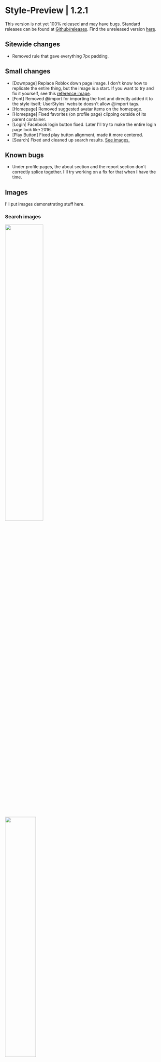 # Style-Preview | 1.2.1
This version is not yet 100% released and may have bugs.
Standard releases can be found at [Github/releases](https://github.com/anthony1x6000/ROBLOX2016stylus/releases).
Find the unreleased version [here](https://github.com/anthony1x6000/ROBLOX2016stylus/blob/main/stylustheme.css).
## Sitewide changes
- Removed rule that gave everything 7px padding. 
## Small changes
- [Downpage] Replace Roblox down page image. I don't know how to replicate the entire thing, but the image is a start. If you want to try and fix it yourself, see this [reference image](https://static.wikia.nocookie.net/roblox/images/5/5a/Apr7-2015_maintenance.PNG/revision/latest?cb=20200319185127).
- [Font] Removed @import for importing the font and directly added it to the style itself; UserStyles' website doesn't allow @import tags. 
- [Homepage] Removed suggested avatar items on the homepage. 
- [Homepage] Fixed favorites (on profile page) clipping outside of its parent container. 
- [Login] Facebook login button fixed. Later I'll try to make the entire login page look like 2016.
- [Play Button] Fixed play button alignment, made it more centered.
- [Search] Fixed and cleaned up search results. [See images.](https://github.com/anthony1x6000/ROBLOX2016stylus/blob/main/unreleasedChanges.md#images)
## Known bugs
- Under profile pages, the about section and the report section don't correctly splice together. I'll try working on a fix for that when I have the time. 
## Images
I'll put images demonstrating stuff here.
### Search images
<img src="https://pixelfed.social/storage/m/_v2/366043747065310340/4f8b684e5-e9314a/S2TvAf5RGPWI/5oLcgjGvTNMhZAVG3fRtAv1arAtEhxtKdvuaCp2L.gif" width="50%"><br>
<img src="https://pixelfed-prod.nyc3.cdn.digitaloceanspaces.com/public/m/_v2/366043747065310340/4f8b684e5-e9314a/HT6GUT5iYWEb/OZaK3gdyVYAJv6AVirLYLNceIt49MlCWNUzAPqR1.png" width="45%">
<br>
<img src="https://pixelfed-prod.nyc3.cdn.digitaloceanspaces.com/public/m/_v2/366043747065310340/4f8b684e5-e9314a/Mi4Vqxg8wMNR/45HQbJn4OVFRpiWuke7yCTOCUEh4Cdk2xMmZdzFH.png" width="35%">


### Find a bug?
Head on over to the [GitHub page](https://github.com/anthony1x6000/ROBLOX2016stylus) and create an issue!
There you'll also get faster updates and beta versions of the script! (It'll just be a commit under [stylustheme.css](https://github.com/anthony1x6000/ROBLOX2016stylus/blob/main/stylustheme.css)). Known bugs could also be fixed in the beta; check out the [beta information here](https://github.com/anthony1x6000/ROBLOX2016stylus/blob/main/unreleasedChanges.md#beta--116).
### Credit
Credit to Ologist for initially making this great user-style theme!
Find the original style @ https://userstyles.org/styles/178105/roblox-in-2016.
